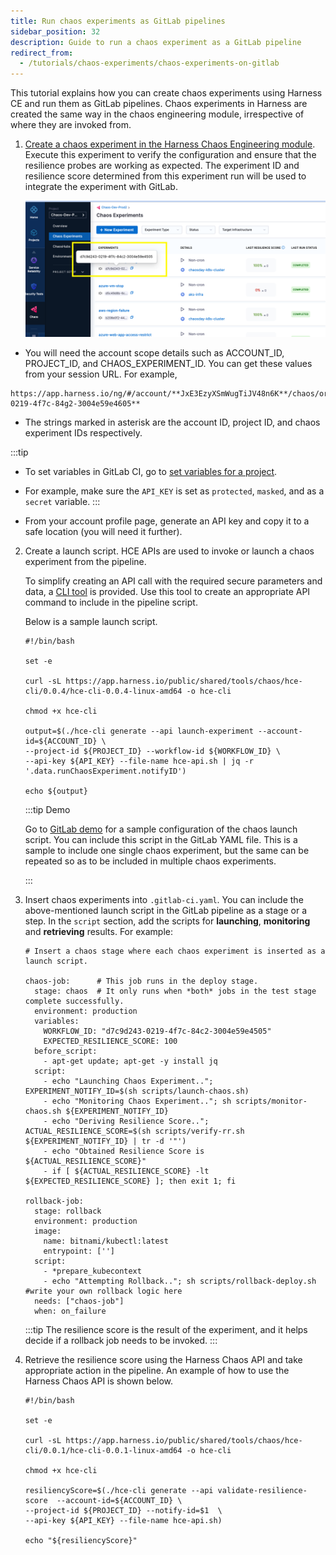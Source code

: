 ```yaml
---
title: Run chaos experiments as GitLab pipelines
sidebar_position: 32
description: Guide to run a chaos experiment as a GitLab pipeline
redirect_from:
  - /tutorials/chaos-experiments/chaos-experiments-on-gitlab
---
```


This tutorial explains how you can create chaos experiments using Harness CE and run them as GitLab pipelines. Chaos experiments in Harness are created the same way in the chaos engineering module, irrespective of where they are invoked from.

1. [Create a chaos experiment in the Harness Chaos Engineering module](/docs/chaos-engineering/features/experiments/construct-and-run-custom-chaos-experiments). Execute this experiment to verify the configuration and ensure that the resilience probes are working as expected. The experiment ID and resilience score determined from this experiment run will be used to integrate the experiment with GitLab.

   ![chaos experiment with ID and resilience score](./static/chaos-experiments-with-id.png)

- You will need the account scope details such as ACCOUNT_ID, PROJECT_ID, and CHAOS_EXPERIMENT_ID. You can get these values from your session URL.
For example,

```
https://app.harness.io/ng/#/account/**JxE3EzyXSmWugTiJV48n6K**/chaos/orgs/default/projects/**default_project**/experiments/**d7c9d243-0219-4f7c-84g2-3004e59e4605**
```

- The strings marked in asterisk are the account ID, project ID, and chaos experiment IDs respectively.

:::tip
- To set variables in GitLab CI, go to [set variables for a project](https://docs.gitlab.com/ee/ci/variables/?_gl=1*ysqeh0*_ga*MTc2NzQ4NTYwLjE2NjQ4MDQ0NjI.*_ga_ENFH3X7M5Y*MTY4MDE0MTE5NC42LjEuMTY4MDE0NDgxNS4wLjAuMA..#for-a-project).
- For example, make sure the `API_KEY` is set as `protected`,  `masked`, and as a `secret` variable.
:::

- From your account profile page, generate an API key and copy it to a safe location (you will need it further).

2. Create a launch script. HCE APIs are used to invoke or launch a chaos experiment from the pipeline.

   To simplify creating an API call with the required secure parameters and data, a [CLI tool](https://app.harness.io/public/shared/tools/chaos/hce-cli/0.0.4/hce-cli-0.0.4-linux-amd64) is provided. Use this tool to create an appropriate API command to include in the pipeline script.

   Below is a sample launch script.

   ```
   #!/bin/bash

   set -e

   curl -sL https://app.harness.io/public/shared/tools/chaos/hce-cli/0.0.4/hce-cli-0.0.4-linux-amd64 -o hce-cli

   chmod +x hce-cli

   output=$(./hce-cli generate --api launch-experiment --account-id=${ACCOUNT_ID} \
   --project-id ${PROJECT_ID} --workflow-id ${WORKFLOW_ID} \
   --api-key ${API_KEY} --file-name hce-api.sh | jq -r '.data.runChaosExperiment.notifyID')

   echo ${output}
   ```

   :::tip Demo

   Go to [GitLab demo](https://gitlab.com/ksatchit/hce-gitlab-integration-demo) for a sample configuration of the chaos launch script. You can include this script in the GitLab YAML file.
   This is a sample to include one single chaos experiment, but the same can be repeated so as to be included in multiple chaos experiments.

   :::


3. Insert chaos experiments into `.gitlab-ci.yaml`. You can include the above-mentioned launch script in the GitLab pipeline as a stage or a step. In the `script` section, add the scripts for **launching**, **monitoring** and **retrieving** results. For example:

   ```
   # Insert a chaos stage where each chaos experiment is inserted as a launch script.

   chaos-job:      # This job runs in the deploy stage.
     stage: chaos  # It only runs when *both* jobs in the test stage complete successfully.
     environment: production
     variables:
       WORKFLOW_ID: "d7c9d243-0219-4f7c-84c2-3004e59e4505"
       EXPECTED_RESILIENCE_SCORE: 100
     before_script:
       - apt-get update; apt-get -y install jq
     script:
       - echo "Launching Chaos Experiment.."; EXPERIMENT_NOTIFY_ID=$(sh scripts/launch-chaos.sh)
       - echo "Monitoring Chaos Experiment.."; sh scripts/monitor-chaos.sh ${EXPERIMENT_NOTIFY_ID}
       - echo "Deriving Resilience Score.."; ACTUAL_RESILIENCE_SCORE=$(sh scripts/verify-rr.sh ${EXPERIMENT_NOTIFY_ID} | tr -d '"')
       - echo "Obtained Resilience Score is ${ACTUAL_RESILIENCE_SCORE}"
       - if [ ${ACTUAL_RESILIENCE_SCORE} -lt ${EXPECTED_RESILIENCE_SCORE} ]; then exit 1; fi

   rollback-job:
     stage: rollback
     environment: production
     image:
       name: bitnami/kubectl:latest
       entrypoint: ['']
     script:
       - *prepare_kubecontext
       - echo "Attempting Rollback.."; sh scripts/rollback-deploy.sh  #write your own rollback logic here
     needs: ["chaos-job"]
     when: on_failure
   ```

   :::tip
   The resilience score is the result of the experiment, and it helps decide if a rollback job needs to be invoked.
   :::

4. Retrieve the resilience score using the Harness Chaos API and take appropriate action in the pipeline. An example of how to use the Harness Chaos API is shown below.

   ```
   #!/bin/bash

   set -e

   curl -sL https://app.harness.io/public/shared/tools/chaos/hce-cli/0.0.1/hce-cli-0.0.1-linux-amd64 -o hce-cli

   chmod +x hce-cli

   resiliencyScore=$(./hce-cli generate --api validate-resilience-score  --account-id=${ACCOUNT_ID} \
   --project-id ${PROJECT_ID} --notify-id=$1  \
   --api-key ${API_KEY} --file-name hce-api.sh)

   echo "${resiliencyScore}"
   ```
